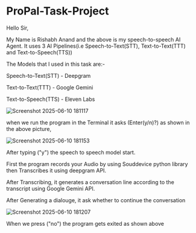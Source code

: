 # ProPal-Task-Project

Hello Sir,

My Name is Rishabh Anand and the above is my speech-to-speech AI Agent.
It uses 3 AI Pipelines(i.e Speech-to-Text(STT), Text-to-Text(TTT) and Text-to-Speech(TTS))

The Models that I used in this task are:-

Speech-to-Text(STT) - Deepgram

Text-to-Text(TTT) - Google Gemini

Text-to-Speech(TTS) - Eleven Labs


![Screenshot 2025-06-10 181117](https://github.com/user-attachments/assets/f5a1f8b7-009d-49fe-b8e3-c0fc5ed63bd3)

when we run the program in the Terminal it asks (Enter(y/n)?) as shown in the above picture,


![Screenshot 2025-06-10 181153](https://github.com/user-attachments/assets/c8777436-163f-4c94-bd12-f4014ea69b00)

After typing ("y") the speech to speech model start. 

First the program records your Audio by using Souddevice python library then Transcribes it using deepgram API. 

After Transcribing, it generates a conversation line according to the transcript using Google Gemini API.

After Generating a dialouge, it ask whether to continue the conversation

![Screenshot 2025-06-10 181207](https://github.com/user-attachments/assets/47497a2f-b73a-4aa6-a9fe-72fc6bff1f14)

When we press ("no") the program  gets exited as shown above




